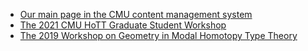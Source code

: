 <!-- # CMU HoTT Group Website -->

* [Our main page in the CMU content management system](https://www.cmu.edu/dietrich/philosophy/hott/)
* [The 2021 CMU HoTT Graduate Student Workshop](workshop2021.html)
* [The 2019 Workshop on Geometry in Modal Homotopy Type Theory](modal-workshop/modal-workshop.html)
